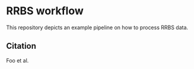 # RRBS workflow

This repository depicts an example pipeline on how to process RRBS data.

## Citation

Foo et al.
